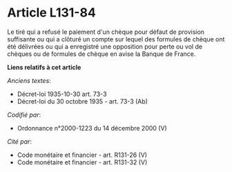 # Article L131-84

Le tiré qui a refusé le paiement d'un chèque pour défaut de provision suffisante ou qui a clôturé un compte sur lequel des
formules de chèque ont été délivrées ou qui a enregistré une opposition pour perte ou vol de chèques ou de formules de chèque
en avise la Banque de France.

**Liens relatifs à cet article**

_Anciens textes_:

  - Décret-loi 1935-10-30 art. 73-3
  - Décret-loi du 30 octobre 1935 - art. 73-3 (Ab)

_Codifié par_:

  - Ordonnance n°2000-1223 du 14 décembre 2000 (V)

_Cité par_:

  - Code monétaire et financier - art. R131-26 (V)
  - Code monétaire et financier - art. R131-32 (V)
